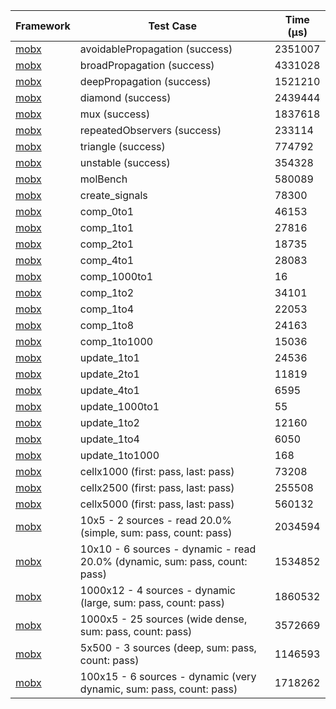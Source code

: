 | Framework | Test Case | Time (μs) |
| --- | --- | --- |
| [mobx](https://github.com/mobxjs/mobx.dart) | avoidablePropagation (success) | 2351007 |
| [mobx](https://github.com/mobxjs/mobx.dart) | broadPropagation (success) | 4331028 |
| [mobx](https://github.com/mobxjs/mobx.dart) | deepPropagation (success) | 1521210 |
| [mobx](https://github.com/mobxjs/mobx.dart) | diamond (success) | 2439444 |
| [mobx](https://github.com/mobxjs/mobx.dart) | mux (success) | 1837618 |
| [mobx](https://github.com/mobxjs/mobx.dart) | repeatedObservers (success) | 233114 |
| [mobx](https://github.com/mobxjs/mobx.dart) | triangle (success) | 774792 |
| [mobx](https://github.com/mobxjs/mobx.dart) | unstable (success) | 354328 |
| [mobx](https://github.com/mobxjs/mobx.dart) | molBench | 580089 |
| [mobx](https://github.com/mobxjs/mobx.dart) | create_signals | 78300 |
| [mobx](https://github.com/mobxjs/mobx.dart) | comp_0to1 | 46153 |
| [mobx](https://github.com/mobxjs/mobx.dart) | comp_1to1 | 27816 |
| [mobx](https://github.com/mobxjs/mobx.dart) | comp_2to1 | 18735 |
| [mobx](https://github.com/mobxjs/mobx.dart) | comp_4to1 | 28083 |
| [mobx](https://github.com/mobxjs/mobx.dart) | comp_1000to1 | 16 |
| [mobx](https://github.com/mobxjs/mobx.dart) | comp_1to2 | 34101 |
| [mobx](https://github.com/mobxjs/mobx.dart) | comp_1to4 | 22053 |
| [mobx](https://github.com/mobxjs/mobx.dart) | comp_1to8 | 24163 |
| [mobx](https://github.com/mobxjs/mobx.dart) | comp_1to1000 | 15036 |
| [mobx](https://github.com/mobxjs/mobx.dart) | update_1to1 | 24536 |
| [mobx](https://github.com/mobxjs/mobx.dart) | update_2to1 | 11819 |
| [mobx](https://github.com/mobxjs/mobx.dart) | update_4to1 | 6595 |
| [mobx](https://github.com/mobxjs/mobx.dart) | update_1000to1 | 55 |
| [mobx](https://github.com/mobxjs/mobx.dart) | update_1to2 | 12160 |
| [mobx](https://github.com/mobxjs/mobx.dart) | update_1to4 | 6050 |
| [mobx](https://github.com/mobxjs/mobx.dart) | update_1to1000 | 168 |
| [mobx](https://github.com/mobxjs/mobx.dart) | cellx1000 (first: pass, last: pass) | 73208 |
| [mobx](https://github.com/mobxjs/mobx.dart) | cellx2500 (first: pass, last: pass) | 255508 |
| [mobx](https://github.com/mobxjs/mobx.dart) | cellx5000 (first: pass, last: pass) | 560132 |
| [mobx](https://github.com/mobxjs/mobx.dart) | 10x5 - 2 sources - read 20.0% (simple, sum: pass, count: pass) | 2034594 |
| [mobx](https://github.com/mobxjs/mobx.dart) | 10x10 - 6 sources - dynamic - read 20.0% (dynamic, sum: pass, count: pass) | 1534852 |
| [mobx](https://github.com/mobxjs/mobx.dart) | 1000x12 - 4 sources - dynamic (large, sum: pass, count: pass) | 1860532 |
| [mobx](https://github.com/mobxjs/mobx.dart) | 1000x5 - 25 sources (wide dense, sum: pass, count: pass) | 3572669 |
| [mobx](https://github.com/mobxjs/mobx.dart) | 5x500 - 3 sources (deep, sum: pass, count: pass) | 1146593 |
| [mobx](https://github.com/mobxjs/mobx.dart) | 100x15 - 6 sources - dynamic (very dynamic, sum: pass, count: pass) | 1718262 |
